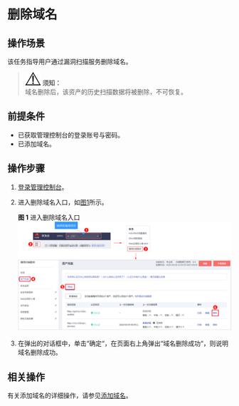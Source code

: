 # 删除域名<a name="vss_01_0090"></a>

## 操作场景<a name="section786115348413"></a>

该任务指导用户通过漏洞扫描服务删除域名。

>![](public_sys-resources/icon-notice.gif) **须知：**   
>域名删除后，该资产的历史扫描数据将被删除，不可恢复。  

## 前提条件<a name="section12520715659"></a>

-   已获取管理控制台的登录账号与密码。
-   已添加域名。

## 操作步骤<a name="section1624019201573"></a>

1.  [登录管理控制台](https://console.huaweicloud.com/)。
2.  进入删除域名入口，如[图1](#fig4989100164918)所示。

    **图 1**  进入删除域名入口<a name="fig4989100164918"></a>  
    ![](figures/进入删除域名入口.png "进入删除域名入口")

3.  在弹出的对话框中，单击“确定“，在页面右上角弹出“域名删除成功“，则说明域名删除成功。

## 相关操作<a name="section101271723135214"></a>

有关添加域名的详细操作，请参见[添加域名](添加域名.md)。

